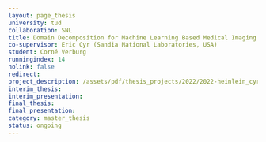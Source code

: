 ```yaml
---
layout: page_thesis
university: tud
collaboration: SNL
title: Domain Decomposition for Machine Learning Based Medical Imaging
co-supervisor: Eric Cyr (Sandia National Laboratories, USA)
student: Corné Verburg
runningindex: 14
nolink: false
redirect:
project_description: /assets/pdf/thesis_projects/2022/2022-heinlein_cyr-dd_ml.pdf
interim_thesis:
interim_presentation:
final_thesis:
final_presentation:
category: master_thesis
status: ongoing
---
```


